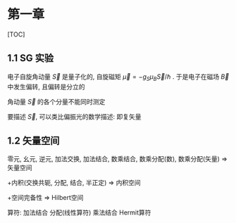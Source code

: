 # 第一章

[TOC]

## 1.1 SG 实验

电子自旋角动量 $\vec S$ 是量子化的, 自旋磁矩 $\vec\mu = -g_S\mu_B\vec S/\hbar$ . 于是电子在磁场 $\vec B$ 中发生偏转, 且偏转是分立的

角动量 $\vec S$ 的各个分量不能同时测定

要描述 $\vec S$, 可以类比偏振光的数学描述: 即复矢量

## 1.2 矢量空间

零元, 幺元, 逆元, 加法交换, 加法结合, 数乘结合, 数乘分配(数), 数乘分配(矢量) $\Longrightarrow$ 矢量空间

+内积(交换共轭, 分配, 结合, 半正定) $\Longrightarrow$ 内积空间

+空间完备性 $\Longrightarrow$ Hilbert空间



算符: 加法结合 分配(线性算符) 乘法结合 Hermit算符

